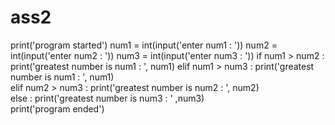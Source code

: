 # ass2
print('program started')
num1 = int(input('enter num1 : '))
num2 = int(input('enter num2 : '))
num3 = int(input('enter num3 : '))
if num1 > num2 :
    print('greatest number is num1 : ', num1)
elif num1 > num3 :
    print('greatest number is num1 : ', num1)  
elif num2 > num3 :
    print('greatest number is num2 : ', num2)      
else :
    print('greatest number is num3 : ' ,num3)    
print('program ended')   
